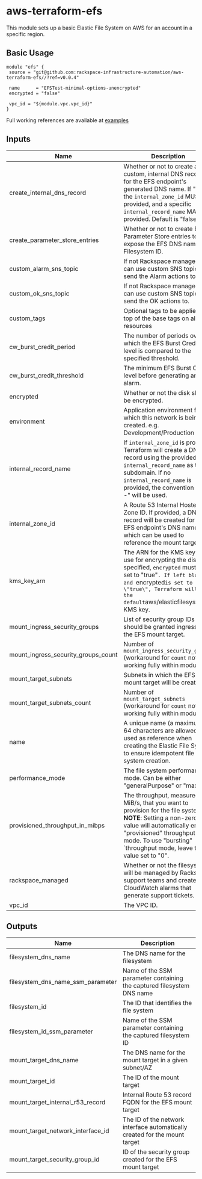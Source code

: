 # aws-terraform-efs

This module sets up a basic Elastic File System on AWS for an account in a specific region.

## Basic Usage

```
module "efs" {
 source = "git@github.com:rackspace-infrastructure-automation/aws-terraform-efs//?ref=v0.0.4"

 name      = "EFSTest-minimal-options-unencrypted"
 encrypted = "false"

 vpc_id = "${module.vpc.vpc_id}"
}
```

Full working references are available at [examples](examples)

## Inputs

| Name | Description | Type | Default | Required |
|------|-------------|:----:|:-----:|:-----:|
| create\_internal\_dns\_record | Whether or not to create a custom, internal DNS record for the EFS endpoint's generated DNS name. If \"true\", the `internal_zone_id` MUST be provided, and a specific `internal_record_name` MAY be provided. Default is \"false\". | string | `"false"` | no |
| create\_parameter\_store\_entries | Whether or not to create EC2 Parameter Store entries to expose the EFS DNS name and Filesystem ID. | string | `"true"` | no |
| custom\_alarm\_sns\_topic | If not Rackspace managed, you can use custom SNS topics to send the Alarm actions to. | list | `<list>` | no |
| custom\_ok\_sns\_topic | If not Rackspace managed, you can use custom SNS topics to send the OK actions to. | list | `<list>` | no |
| custom\_tags | Optional tags to be applied on top of the base tags on all resources | map | `<map>` | no |
| cw\_burst\_credit\_period | The number of periods over which the EFS Burst Credit level is compared to the specified threshold. | string | `"12"` | no |
| cw\_burst\_credit\_threshold | The minimum EFS Burst Credit level before generating an alarm. | string | `"1000000000000"` | no |
| encrypted | Whether or not the disk should be encrypted. | string | `"true"` | no |
| environment | Application environment for which this network is being created. e.g. Development/Production | string | `"Development"` | no |
| internal\_record\_name | If `internal_zone_id` is provided, Terraform will create a DNS record using the provided `internal_record_name` as the subdomain. If no `internal_record_name` is provided, the convention \"efs-<name>-<environment>\" will be used. | string | `""` | no |
| internal\_zone\_id | A Route 53 Internal Hosted Zone ID. If provided, a DNS record will be created for the EFS endpoint's DNS name, which can be used to reference the mount target. | string | `""` | no |
| kms\_key\_arn | The ARN for the KMS key to use for encrypting the disk. If specified, `encrypted` must be set to \"true\"`. If left blank and `encrypted` is set to \"true\", Terraform will use the default `aws/elasticfilesystem` KMS key. | string | `""` | no |
| mount\_ingress\_security\_groups | List of security group IDs that should be granted ingress for the EFS mount target. | list | `<list>` | no |
| mount\_ingress\_security\_groups\_count | Number of `mount_ingress_security_groups` (workaround for `count` not working fully within modules) | string | `"0"` | no |
| mount\_target\_subnets | Subnets in which the EFS mount target will be created. | list | `<list>` | no |
| mount\_target\_subnets\_count | Number of `mount_target_subnets` (workaround for `count` not working fully within modules) | string | `"0"` | no |
| name | A unique name (a maximum of 64 characters are allowed) used as reference when creating the Elastic File System to ensure idempotent file system creation. | string | n/a | yes |
| performance\_mode | The file system performance mode. Can be either "generalPurpose" or "maxIO". | string | `"generalPurpose"` | no |
| provisioned\_throughput\_in\_mibps | The throughput, measured in MiB/s, that you want to provision for the file system. **NOTE**: Setting a non-zero value will automatically enable \"provisioned\" throughput mode. To use \"bursting\" `throughput mode, leave this value set to \"0\". | string | `"0"` | no |
| rackspace\_managed | Whether or not the filesystem will be managed by Rackspace support teams and create CloudWatch alarms that generate support tickets. | string | `"true"` | no |
| vpc\_id | The VPC ID. | string | n/a | yes |

## Outputs

| Name | Description |
|------|-------------|
| filesystem\_dns\_name | The DNS name for the filesystem |
| filesystem\_dns\_name\_ssm\_parameter | Name of the SSM parameter containing the captured filesystem DNS name |
| filesystem\_id | The ID that identifies the file system |
| filesystem\_id\_ssm\_parameter | Name of the SSM parameter containing the captured filesystem ID |
| mount\_target\_dns\_name | The DNS name for the mount target in a given subnet/AZ |
| mount\_target\_id | The ID of the mount target |
| mount\_target\_internal\_r53\_record | Internal Route 53 record FQDN for the EFS mount target |
| mount\_target\_network\_interface\_id | The ID of the network interface automatically created for the mount target |
| mount\_target\_security\_group\_id | ID of the security group created for the EFS mount target |

